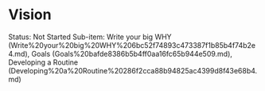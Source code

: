 # Vision

Status: Not Started
Sub-item: Write your big WHY (Write%20your%20big%20WHY%206bc52f74893c473387f1b85b4f74b2e4.md), Goals (Goals%20bafde8386b5b4ff0aa16fc65b944e509.md), Developing a Routine (Developing%20a%20Routine%20286f2cca88b94825ac4399d8f43e68b4.md)